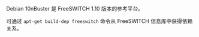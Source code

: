 Debian 10nBuster 是 FreeSWITCH 1.10 版本的参考平台。

可通过 `apt-get build-dep freeswitch` 命令从 FreeSWITCH 信息库中获得依赖关系。
